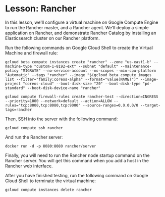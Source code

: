 # Lesson: Rancher
In this lesson, we'll configure a virtual machine on Google Compute Engine to run the Rancher master, and a Rancher agent. We'll deploy a simple application on Rancher, and demonstrate Rancher Catalog by installing an Elasticsearch cluster on our Rancher platform.

Run the following commands on Google Cloud Shell to create the Virtual Machine and firewall rule:
```
gcloud beta compute instances create "rancher" --zone "us-east1-b" --machine-type "custom-1-8192-ext" --subnet "default" --maintenance-policy "MIGRATE" --no-service-account --no-scopes --min-cpu-platform "Automatic" --tags "rancher" --image "$(gcloud beta compute images list --filter="family:coreos-alpha" --format="value(NAME)")" --image-project "coreos-cloud" --boot-disk-size "20" --boot-disk-type "pd-standard" --boot-disk-device-name "rancher"

gcloud compute firewall-rules create rancher-test --direction=INGRESS --priority=1000 --network=default --action=ALLOW --rules="tcp:8000,tcp:8080,tcp:9000" --source-ranges=0.0.0.0/0 --target-tags=rancher
```

Then, SSH into the server with the following command:
```
gcloud compute ssh rancher
```

And run the Rancher server:
```
docker run -d -p 8080:8080 rancher/server
```

Finally, you will need to run the Rancher node startup command on the Rancher server. You will get this command when you add a host in the Rancher web interface.

After you have finished testing, run the following command on Google Cloud Shell to terminate the virtual machine:
```
gcloud compute instances delete rancher
```

